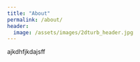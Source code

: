 ```yaml
---
title: "About"
permalink: /about/
header:
  image: /assets/images/2dturb_header.jpg
---
```


ajkdhfjkdajsff
